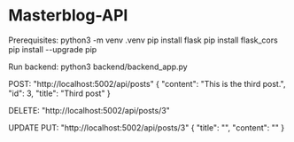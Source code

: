 # Masterblog-API

Prerequisites:
python3 -m venv .venv
pip install flask
pip install flask_cors
pip install --upgrade pip

Run backend:
python3 backend/backend_app.py

POST: "http://localhost:5002/api/posts"
{
    "content": "This is the third post.",
    "id": 3,
    "title": "Third post"
}

DELETE: "http://localhost:5002/api/posts/3"

UPDATE PUT: "http://localhost:5002/api/posts/3"
{
    "title": "<new title>",
    "content": "<new content>"
}